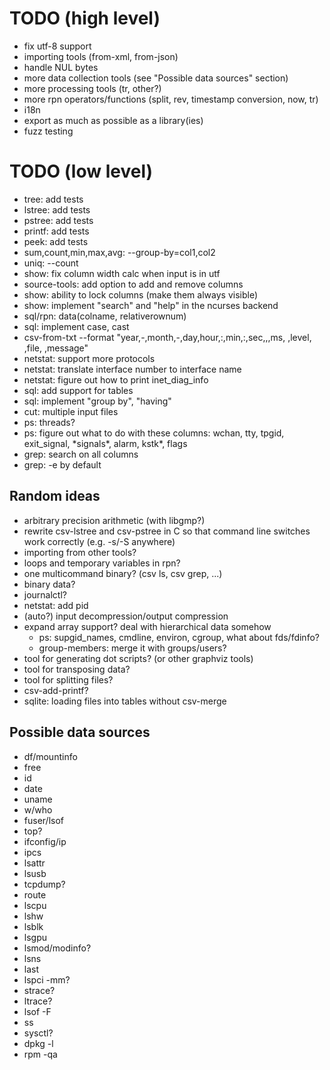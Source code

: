 # TODO (high level)
- fix utf-8 support
- importing tools (from-xml, from-json)
- handle NUL bytes
- more data collection tools (see "Possible data sources" section)
- more processing tools (tr, other?)
- more rpn operators/functions (split, rev, timestamp conversion, now, tr)
- i18n
- export as much as possible as a library(ies)
- fuzz testing

# TODO (low level)
- tree: add tests
- lstree: add tests
- pstree: add tests
- printf: add tests
- peek: add tests
- sum,count,min,max,avg: --group-by=col1,col2
- uniq: --count
- show: fix column width calc when input is in utf
- source-tools: add option to add and remove columns
- show: ability to lock columns (make them always visible)
- show: implement "search" and "help" in the ncurses backend
- sql/rpn: data(colname, relativerownum)
- sql: implement case, cast
- csv-from-txt --format "year,-,month,-,day,hour,:,min,:,sec,\,,ms, ,level, ,file, ,message"
- netstat: support more protocols
- netstat: translate interface number to interface name
- netstat: figure out how to print inet\_diag\_info
- sql: add support for tables
- sql: implement "group by", "having"
- cut: multiple input files
- ps: threads?
- ps: figure out what to do with these columns: wchan, tty, tpgid, exit_signal, \*signals\*, alarm, kstk\*, flags
- grep: search on all columns
- grep: -e by default

## Random ideas
- arbitrary precision arithmetic (with libgmp?)
- rewrite csv-lstree and csv-pstree in C so that command line switches work correctly (e.g. -s/-S anywhere)
- importing from other tools?
- loops and temporary variables in rpn?
- one multicommand binary? (csv ls, csv grep, ...)
- binary data?
- journalctl?
- netstat: add pid
- (auto?) input decompression/output compression
- expand array support? deal with hierarchical data somehow
  - ps: supgid_names, cmdline, environ, cgroup, what about fds/fdinfo?
  - group-members: merge it with groups/users?
- tool for generating dot scripts? (or other graphviz tools)
- tool for transposing data?
- tool for splitting files?
- csv-add-printf?
- sqlite: loading files into tables without csv-merge

## Possible data sources
- df/mountinfo
- free
- id
- date
- uname
- w/who
- fuser/lsof
- top?
- ifconfig/ip
- ipcs
- lsattr
- lsusb
- tcpdump?
- route
- lscpu
- lshw
- lsblk
- lsgpu
- lsmod/modinfo?
- lsns
- last
- lspci -mm?
- strace?
- ltrace?
- lsof -F
- ss
- sysctl?
- dpkg -l
- rpm -qa
